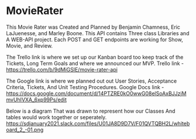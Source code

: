 # MovieRater
This Movie Rater was Created and Planned by Benjamin Chamness, Eric LaJuenesse, and Marley Boone.
This API contains Three class Libraries and A WEB-API project.
Each POST and GET endpoints are working for Show, Movie, and Review.

The Trello link is where we set up our Kanban board too keep track of the Tickets, Long Term Goals and where we announced our MVP.
Trello link - https://trello.com/b/9dMiGSlE/movie-rater-api

The Google link is where we planned out out User Stories, Acceptance Criteria, Tickets, And Unit Testing Procedures.
Google Docs link - https://docs.google.com/document/d/14PTZRE0kO0wwG08elSoAxBJJzjMmvUhIVXA_6xp99Ps/edit

Below is a diagram That was drawn to represent how our Classes And tables would work together or seperately.
https://sdjanuary2021.slack.com/files/U01JA8D9D7V/F01QVTQBH2L/whiteboard_2_-01.png
